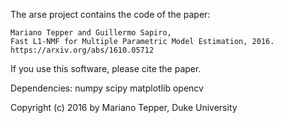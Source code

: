 The arse project contains the code of the paper:

    Mariano Tepper and Guillermo Sapiro,
    Fast L1-NMF for Multiple Parametric Model Estimation, 2016.
    https://arxiv.org/abs/1610.05712

If you use this software, please cite the paper.

Dependencies:
numpy
scipy
matplotlib
opencv

Copyright (c) 2016 by Mariano Tepper, Duke University
